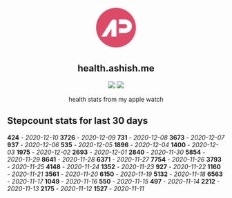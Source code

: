 <p align="center">
  <img src="https://raw.githubusercontent.com/ashishdotme/assets/master/logo.png" alt="drawing" width="100"/>
</p>

<h2 align="center">health.ashish.me</h2>

<p align="center">
<a href="https://img.shields.io/github/last-commit/ashishdotme/health.ashish.me?style=for-the-badge"><img src="https://img.shields.io/github/last-commit/ashishdotme/health.ashish.me?style=for-the-badge"></a>
<a href="https://img.shields.io/github/workflow/status/ashishdotme/health.ashish.me/Build%20health.ashish.me/master?style=for-the-badge"><img src="https://img.shields.io/github/workflow/status/ashishdotme/health.ashish.me/Build%20health.ashish.me/master?style=for-the-badge"></a>
</p>

<p align="center">health stats from my apple watch</p>

## Stepcount stats for last 30 days

<!-- index starts -->
**424** - *2020-12-10*
**3726** - *2020-12-09*
**731** - *2020-12-08*
**3673** - *2020-12-07*
**937** - *2020-12-06*
**535** - *2020-12-05*
**1896** - *2020-12-04*
**1400** - *2020-12-03*
**1975** - *2020-12-02*
**2693** - *2020-12-01*
**2840** - *2020-11-30*
**5854** - *2020-11-29*
**8641** - *2020-11-28*
**6371** - *2020-11-27*
**7754** - *2020-11-26*
**3793** - *2020-11-25*
**4148** - *2020-11-24*
**1352** - *2020-11-23*
**927** - *2020-11-22*
**1160** - *2020-11-21*
**3561** - *2020-11-20*
**6150** - *2020-11-19*
**5132** - *2020-11-18*
**6563** - *2020-11-17*
**1049** - *2020-11-16*
**550** - *2020-11-15*
**497** - *2020-11-14*
**2212** - *2020-11-13*
**2175** - *2020-11-12*
**1527** - *2020-11-11*
<!-- index ends -->
